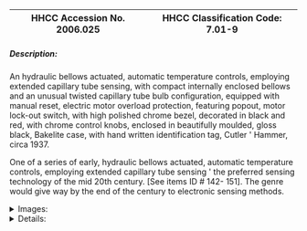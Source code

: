 | **HHCC Accession No. 2006.025** |**HHCC Classification Code:  7.01-9**|
| ----------- | ----------- |
##### Description:
An hydraulic bellows actuated, automatic temperature controls, employing extended capillary tube sensing, with compact internally enclosed bellows and an unusual twisted capillary tube bulb configuration, equipped with manual reset, electric motor overload protection, featuring popout, motor lock-out switch, with high polished chrome bezel, decorated in black and red, with chrome control knobs, enclosed in beautifully moulded, gloss black, Bakelite case, with hand written identification tag, Cutler ' Hammer, circa 1937.

One of a series of early, hydraulic bellows actuated, automatic temperature controls, employing extended capillary tube sensing ' the preferred sensing technology of the mid 20th century. [See items ID # 142- 151]. The genre would give way by the end of the century to electronic sensing methods.


<details>
	<summary>Images:</summary>
<div class="gallery gallery-wrapper--full" contenteditable="false" data-is-empty="false" data-translation="Add images" data-columns="6">
<figure class="gallery__item"><a href="#DOMAIN_NAME#gallery/7.01-9.jpg" data-size="2257x1276"><img src="#DOMAIN_NAME#gallery/7.01-9-thumbnail.jpg" alt=""></a></figure>
<figure class="gallery__item"><a href="#DOMAIN_NAME#gallery/7.01-9a.jpg" data-size="2259x1514"><img src="#DOMAIN_NAME#gallery/7.01-9a-thumbnail.jpg" alt=""></a></figure>
<figure class="gallery__item"><a href="#DOMAIN_NAME#gallery/7.01-9b.jpg" data-size="2240x1400"><img src="#DOMAIN_NAME#gallery/7.01-9b-thumbnail.jpg" alt=""></a></figure>
</div>
</details>


<details>
	<summary>Details:</summary>

##### Group:
7.01 Refrigerating and Air Conditioning Pressure and Temperature Controls - Household

##### Make:
Cutler-Hammer

##### Manufacturer:
Cutler-Hammer, Milwaukee Illinois, USA

##### Model:
Bulliten 9502, Type G

##### Serial No.:


##### Size:
4 in. long plus capillary line x 1.5 x 4 in. high

##### Weight:
10 oz

##### Circa:
1937

##### Rating:
Exhibit, education, research, and demonstration quality illustrating a significant milestone in the evolution of extended capillary tube technology through a myriad engineering design developments and applications.

##### Patent Date/Number:


##### Provenance:
From York County (York Region) Ontario, once a rich agricultural hinterlands, attracting early settlement in the last years of the 18th century. Located on the north slopes of the Oak Ridges Moraine, within 20 miles of Toronto, the County would also attract early ex-urban development, to be come a wealthy market place for the emerging household and consumer technologies of the early and mid 20th century. 

This artifact was discovered in the 1950's in the used stock of T. H. Oliver, Refrigeration and Electric Sales and Service, Aurora, Ontario, an early worker in the field of agricultural, industrial and consumer technology.

##### Type and Design:
Extended capillary tube sensing
Compact design showing sophisticated engineering, by a new comer in the refrigeration automatic control field

##### Construction:


##### Material:


##### Special Features:


##### Accessories:


##### Capacities:


##### Performance Characteristics:


##### Operation:


##### Control and Regulation:


##### Targeted Market Segment:


##### Consumer Acceptance:


##### Merchandising:


##### Market Price:


##### Technological Significance:
The series [see items ID # 142- 151] profiles the evolution of extended capillary tube technology through a myriad engineering design developments and applications. It was a period driven by, and responding to, a new often shameless, marketing hyperbola. For the industry would take full advantage of knowledge from the newly found thermal and fluid flow sciences of the times, as well as of the new materials technology and manufacturing methods of the immediate pre-W.W.II years. 

The industry was clearly out to create ever-increasing consumer interest and expectations for a user friendly, fully automated, self-regulating, affordable, mechanically driven cabinet refrigerators for the Canadian home. It was 'an automatic refrigerator in every kitchen' following the marketing pattern set by the automobile industry for 'an automobile in every garage', that was the call of the captains of the household refrigeration industry. The perfection of a reliable, affordable, and user friendly, automatic temperature control was critical to the success of this business venture.    

The Cutler-Hammer Co. of Milwaukee Ill., had made its name in the electrical switching business in the 1930's was encouraged to enter the automatic temperature control field in this period of rapidly developing pre W.W.II consumer markets. The sophisticated engineering and manufacturing capacity developed by the company as evident here is impressive      

The high polished chrome fitments illustrate the increasing emphasis placed on appealing industrial design, and well crafted and finished products in gaining a toehold in what was becoming an increasingly crowded field of consumer equipment manufacturing and production.

##### Industrial Significance:
see above

##### Socio-economic Significance:
see above

##### Socio-cultural Significance:
- see above

##### Donor:
G. Leslie Oliver, The T. H. Oliver HVACR Collection

##### HHCC Storage Location:


##### Tracking:


##### Bibliographic References:


##### Notes:


##### Related Reports:

</details>
